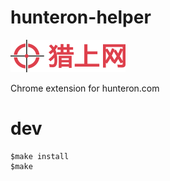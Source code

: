 # hunteron-helper

![hunteron](img/logo_icon.png)

Chrome extension for hunteron.com

# dev

    $make install
    $make